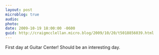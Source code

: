```yaml
---
layout: post
microblog: true
audio: 
photo: 
date: 2009-10-19 18:00:00 -0600
guid: http://craigmcclellan.micro.blog/2009/10/20/t5018856039.html
---
```

First day at Guitar Center! Should be an interesting day.
